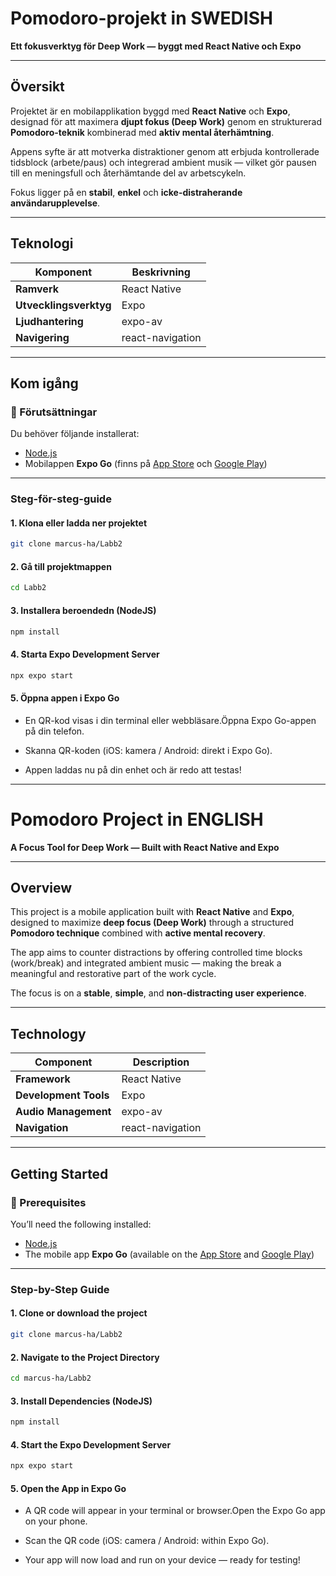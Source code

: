 #  Pomodoro-projekt in SWEDISH

**Ett fokusverktyg för Deep Work — byggt med React Native och Expo**

---

##  Översikt

Projektet är en mobilapplikation byggd med **React Native** och **Expo**, designad för att maximera **djupt fokus (Deep Work)** genom en strukturerad **Pomodoro-teknik** kombinerad med **aktiv mental återhämtning**.

Appens syfte är att motverka distraktioner genom att erbjuda kontrollerade tidsblock (arbete/paus) och integrerad ambient musik — vilket gör pausen till en meningsfull och återhämtande del av arbetscykeln.

Fokus ligger på en **stabil**, **enkel** och **icke-distraherande användarupplevelse**.

---

##  Teknologi

| Komponent             | Beskrivning         |
|-----------------------|---------------------|
| **Ramverk**           | React Native        |
| **Utvecklingsverktyg**| Expo                |
| **Ljudhantering**     | expo-av             |
| **Navigering**        | react-navigation    |

---

##  Kom igång

### 🔧 Förutsättningar

Du behöver följande installerat:

- [Node.js](https://nodejs.org/)
- Mobilappen **Expo Go** (finns på [App Store](https://apps.apple.com/) och [Google Play](https://play.google.com/))

---

###  Steg-för-steg-guide

#### 1. Klona eller ladda ner projektet
```bash
git clone marcus-ha/Labb2
```
#### 2. Gå till projektmappen
```bash
cd Labb2
```
#### 3. Installera beroendedn (NodeJS)
```bash
npm install
```
#### 4. Starta Expo Development Server
```bash
npx expo start
```

#### 5. Öppna appen i Expo Go

- En QR-kod visas i din terminal eller webbläsare.Öppna Expo Go-appen på din telefon.

- Skanna QR-koden (iOS: kamera / Android: direkt i Expo Go).

- Appen laddas nu på din enhet och är redo att testas!


---

# Pomodoro Project in ENGLISH

**A Focus Tool for Deep Work — Built with React Native and Expo**

---

## Overview

This project is a mobile application built with **React Native** and **Expo**, designed to maximize **deep focus (Deep Work)** through a structured **Pomodoro technique** combined with **active mental recovery**.

The app aims to counter distractions by offering controlled time blocks (work/break) and integrated ambient music — making the break a meaningful and restorative part of the work cycle.

The focus is on a **stable**, **simple**, and **non-distracting user experience**.

---

## Technology

| Component              | Description         |
|------------------------|---------------------|
| **Framework**          | React Native        |
| **Development Tools**  | Expo                |
| **Audio Management**   | expo-av             |
| **Navigation**         | react-navigation    |

---

## Getting Started

### 🔧 Prerequisites

You’ll need the following installed:

- [Node.js](https://nodejs.org/)
- The mobile app **Expo Go** (available on the [App Store](https://apps.apple.com/) and [Google Play](https://play.google.com/))

---

### Step-by-Step Guide

#### 1. Clone or download the project
```bash
git clone marcus-ha/Labb2
```
#### 2. Navigate to the Project Directory
```bash
cd marcus-ha/Labb2
```

#### 3. Install Dependencies (NodeJS)
```bash
npm install
```
#### 4. Start the Expo Development Server
```bash
npx expo start
```

#### 5. Open the App in Expo Go

- A QR code will appear in your terminal or browser.Open the Expo Go app on your phone.

- Scan the QR code (iOS: camera / Android: within Expo Go).

- Your app will now load and run on your device — ready for testing!
